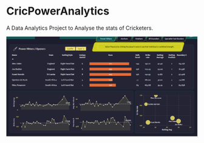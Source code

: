 # CricPowerAnalytics
A Data Analytics Project to Analyse the stats of Cricketers.

![Screenshot](https://github.com/ujjwalzero9/CricPowerAnalytics/blob/main/PowerHitters.PNG)

